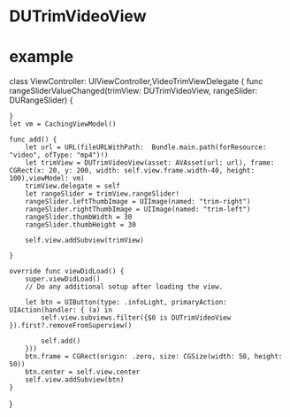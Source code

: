 # DUTrimVideoView
# example
class ViewController: UIViewController,VideoTrimViewDelegate {
    func rangeSliderValueChanged(trimView: DUTrimVideoView, rangeSlider: DURangeSlider) {
        
    }
    let vm = CachingViewModel()
    
    func add() {
        let url = URL(fileURLWithPath:  Bundle.main.path(forResource: "video", ofType: "mp4")!)
        let trimView = DUTrimVideoView(asset: AVAsset(url: url), frame: CGRect(x: 20, y: 200, width: self.view.frame.width-40, height: 100),viewModel: vm)
        trimView.delegate = self
        let rangeSlider = trimView.rangeSlider!
        rangeSlider.leftThumbImage = UIImage(named: "trim-right")
        rangeSlider.rightThumbImage = UIImage(named: "trim-left")
        rangeSlider.thumbWidth = 30
        rangeSlider.thumbHeight = 30
        
        self.view.addSubview(trimView)
        
    }
    
    override func viewDidLoad() {
        super.viewDidLoad()
        // Do any additional setup after loading the view.
        
        let btn = UIButton(type: .infoLight, primaryAction: UIAction(handler: { (a) in
            self.view.subviews.filter({$0 is DUTrimVideoView }).first?.removeFromSuperview()
            
            self.add()
        }))
        btn.frame = CGRect(origin: .zero, size: CGSize(width: 50, height: 50))
        btn.center = self.view.center
        self.view.addSubview(btn)
    }


}
